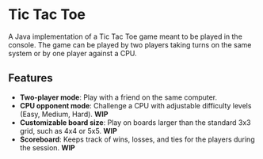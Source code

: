 # Tic Tac Toe
A Java implementation of a Tic Tac Toe game meant to be played in the console. The game can be played by two players taking turns on the same system or by one player against a CPU.
## Features
- **Two-player mode**: Play with a friend on the same computer.
- **CPU opponent mode**: Challenge a CPU with adjustable difficulty levels (Easy, Medium, Hard). **WIP**
- **Customizable board size**: Play on boards larger than the standard 3x3 grid, such as 4x4 or 5x5. **WIP**
- **Scoreboard**: Keeps track of wins, losses, and ties for the players during the session. **WIP**
